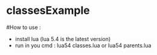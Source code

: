 ﻿# classesExample

#How to use :
- install lua (lua 5.4 is the latest version)
- run in you cmd : lua54 classes.lua or lua54 parents.lua
